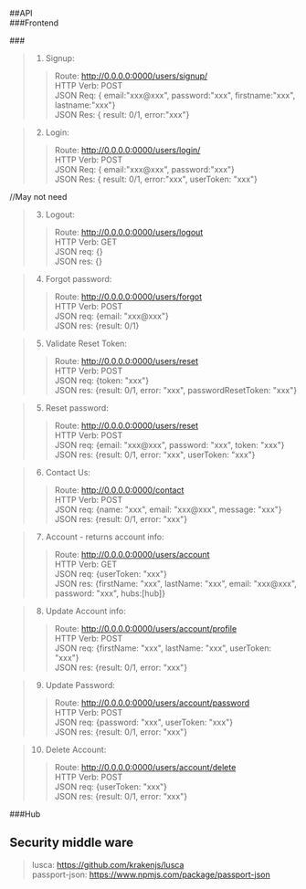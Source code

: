 ##API<br/>
###Frontend<br/>

###<br/>
>1. Signup: 
>> Route: http://0.0.0.0:0000/users/signup/ <br/>
>> HTTP Verb: POST <br/>
>> JSON Req: { email:"xxx@xxx", password:"xxx", firstname:"xxx", lastname:"xxx"} <br/>
>> JSON Res: { result: 0/1, error:"xxx"} <br/>

>2. Login: 
>> Route: http://0.0.0.0:0000/users/login/ <br/>
>> HTTP Verb: POST <br/>
>> JSON Req: { email:"xxx@xxx", password:"xxx"} <br/>
>> JSON Res: { result: 0/1, error:"xxx", userToken: "xxx"} <br/>

//May not need
>3. Logout: 
>> Route: http://0.0.0.0:0000/users/logout <br/>
>> HTTP Verb: GET <br/>
>> JSON req: {}<br/>
>> JSON res: {}<br/>

>4. Forgot password: <br/>
>> Route: http://0.0.0.0:0000/users/forgot <br/>
>> HTTP Verb: POST <br/>
>> JSON req: {email: "xxx@xxx"}<br/>
>> JSON res: {result: 0/1}<br/>

>5. Validate Reset Token: <br/>
>> Route: http://0.0.0.0:0000/users/reset <br/>
>> HTTP Verb: POST <br/>
>> JSON req: {token: "xxx"}<br/>
>> JSON res: {result: 0/1, error: "xxx", passwordResetToken: "xxx"}<br/>

>5. Reset password: <br/>
>> Route: http://0.0.0.0:0000/users/reset <br/>
>> HTTP Verb: POST <br/>
>> JSON req: {email: "xxx@xxx", password: "xxx", token: "xxx"}<br/>
>> JSON res: {result: 0/1, error: "xxx", userToken: "xxx"}<br/>

>6. Contact Us: <br/>
>> Route: http://0.0.0.0:0000/contact <br/>
>> HTTP Verb: POST <br/>
>> JSON req: {name: "xxx", email: "xxx@xxx", message: "xxx"}<br/>
>> JSON res: {result: 0/1, error: "xxx"}<br/>

>7. Account - returns account info: <br/>
>> Route: http://0.0.0.0:0000/users/account <br/>
>> HTTP Verb: GET <br/>
>> JSON req: {userToken: "xxx"}<br/>
>> JSON res: {firstName: "xxx", lastName: "xxx", email: "xxx@xxx", password: "xxx", hubs:[hub]}<r>

>8. Update Account info: <br/>
>> Route: http://0.0.0.0:0000/users/account/profile <br/>
>> HTTP Verb: POST <br/>
>> JSON req: {firstName: "xxx", lastName: "xxx", userToken: "xxx"}<br/>
>> JSON res: {result: 0/1, error: "xxx"}<br/>

>9. Update Password: <br/>
>> Route: http://0.0.0.0:0000/users/account/password <br/>
>> HTTP Verb: POST <br/>
>> JSON req: {password: "xxx", userToken: "xxx"}<br/>
>> JSON res: {result: 0/1, error: "xxx"}<br/>

>10. Delete Account: <br/>
>> Route: http://0.0.0.0:0000/users/account/delete <br/>
>> HTTP Verb: POST <br/>
>> JSON req: {userToken: "xxx"}<br/>
>> JSON res: {result: 0/1, error: "xxx"}<br/>

###Hub<br/>



## Security middle ware <br/>
> lusca: https://github.com/krakenjs/lusca <br/>
> passport-json: https://www.npmjs.com/package/passport-json <br/>

